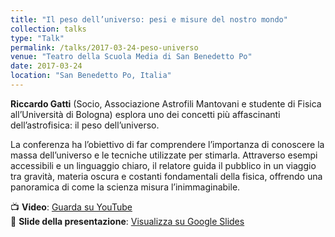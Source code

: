 ```yaml
---
title: "Il peso dell’universo: pesi e misure del nostro mondo"
collection: talks
type: "Talk"
permalink: /talks/2017-03-24-peso-universo
venue: "Teatro della Scuola Media di San Benedetto Po"
date: 2017-03-24
location: "San Benedetto Po, Italia"
---
```

**Riccardo Gatti** (Socio, Associazione Astrofili Mantovani e studente di Fisica all’Università di Bologna) esplora uno dei concetti più affascinanti dell’astrofisica: il peso dell’universo. 

La conferenza ha l’obiettivo di far comprendere l’importanza di conoscere la massa dell’universo e le tecniche utilizzate per stimarla. Attraverso esempi accessibili e un linguaggio chiaro, il relatore guida il pubblico in un viaggio tra gravità, materia oscura e costanti fondamentali della fisica, offrendo una panoramica di come la scienza misura l’inimmaginabile.

📺 **Video**: [Guarda su YouTube](https://www.youtube.com/watch?v=nFTdi6EMYgg)  
📑 **Slide della presentazione**: [Visualizza su Google Slides](https://docs.google.com/presentation/d/1lZmbKXsS2sEuHSSA7Ct0fx59Nta2N1AEejtJeXnxaR8/edit?slide=id.p1#slide=id.p1)
